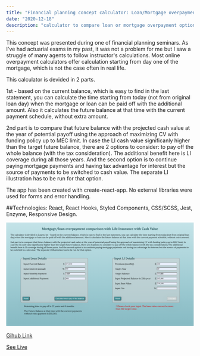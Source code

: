 ```yaml
---
title: "Financial planning concept calculator: Loan/Mortgage overpayment vs Whole Life Insurance"
date: "2020-12-18"
description: "calculator to compare loan or mortgage overpayment option vs investing in WL"
---
```


This concept was presented during one of financial planning seminars. As I've had actuarial exams in my past, it was not a problem for me but I saw a struggle of many agents to follow instructor's calculations. Most online overpayment calculators offer calculation starting from day one of the mortgage, which is not the case often in real life.

This calculator is devided in 2 parts.

1st - based on the current balance, which is easy to find in the last statement, you can calculate the time starting from today (not from original loan day) when the mortgage or loan can be paid off with the additional amount. Also it calculates the future balance at that time with the current payment schedule, without extra amount.

2nd part is to compare that future balance with the projected cash value at the year of potential payoff using the approach of maximizing CV with funding policy up to MEC limit. In case the LI cash value significanly higher than the target future balance, there are 2 options to consider: to pay off the whole balance (with the tax consideration). The additional benefit here is LI coverage during all those years. And the second option is to continue paying mortgage payments and having tax advantage for interest but the source of payments to be switched to cash value. The separate LI illustration has to be run for that option.

The app has been created with create-react-app. No external libraries were used for forms and error handling.

##Technologies:
React, React Hooks, Styled Components, CSS/SCSS, Jest, Enzyme, Responsive Design.

<img src="https://github.com/Svetanek/gatsby-blog/raw/master/src/images/screenCalc.png" alt="screenshot e-fin_calculator" class="project-img" />

<a href="https://github.com/Svetanek/FinPlanning-concepts" class="project-link">Gihub Link</a>

<a href="https://loan-vs-wholelife.netlify.app/" class="project-link">See Live</a>

